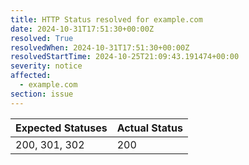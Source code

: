 ```yaml
---
title: HTTP Status resolved for example.com
date: 2024-10-31T17:51:30+00:00Z
resolved: True
resolvedWhen: 2024-10-31T17:51:30+00:00Z
resolvedStartTime: 2024-10-25T21:09:43.191474+00:00
severity: notice
affected:
  - example.com
section: issue
---
```


| Expected Statuses | Actual Status  |
|-------------------|----------------|
| 200, 301, 302 | 200 |
